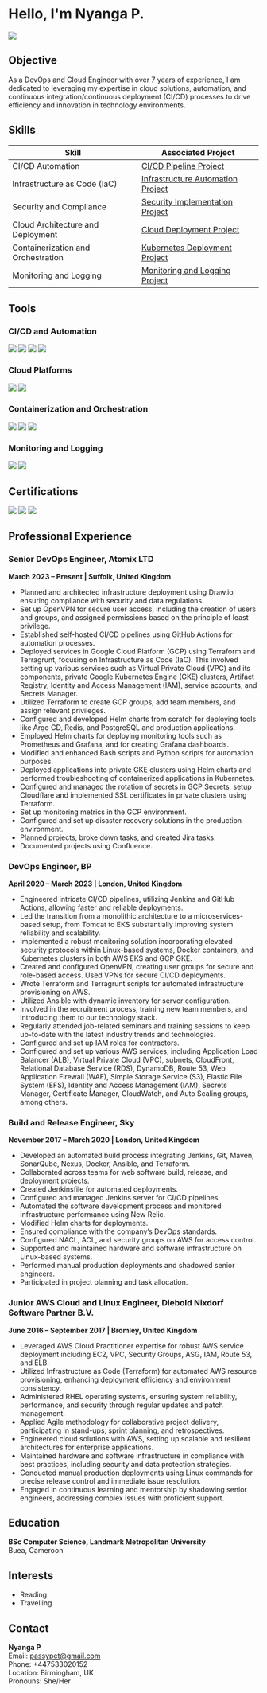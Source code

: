 # Hello, I'm Nyanga P.
<a href="https://www.linkedin.com/in/nyanga-p-674721258/"><img src="https://img.shields.io/badge/-LinkedIn-0072b1?&style=for-the-badge&logo=linkedin&logoColor=white" /></a>

## Objective
As a DevOps and Cloud Engineer with over 7 years of experience, I am dedicated to leveraging my expertise in cloud solutions, automation, and continuous integration/continuous deployment (CI/CD) processes to drive efficiency and innovation in technology environments.

## Skills

| Skill                                         | Associated Project         |
|-----------------------------------------------|----------------------------|
| CI/CD Automation                              | <a href="https://github.com/your-repo">CI/CD Pipeline Project</a> |
| Infrastructure as Code (IaC)                  | <a href="https://github.com/your-repo">Infrastructure Automation Project</a> |
| Security and Compliance                       | <a href="https://github.com/your-repo">Security Implementation Project</a> |
| Cloud Architecture and Deployment             | <a href="https://github.com/your-repo">Cloud Deployment Project</a> |
| Containerization and Orchestration            | <a href="https://github.com/your-repo">Kubernetes Deployment Project</a> |
| Monitoring and Logging                        | <a href="https://github.com/your-repo">Monitoring and Logging Project</a> |

## Tools

### CI/CD and Automation
<div>
    <img src="https://img.shields.io/badge/-Jenkins-D24939?&style=for-the-badge&logo=Jenkins&logoColor=white" />
    <img src="https://img.shields.io/badge/-GitHub_Actions-2088FF?&style=for-the-badge&logo=GitHub-Actions&logoColor=white" />
    <img src="https://img.shields.io/badge/-Terraform-623CE4?&style=for-the-badge&logo=Terraform&logoColor=white" />
    <img src="https://img.shields.io/badge/-Ansible-EE0000?&style=for-the-badge&logo=Ansible&logoColor=white" />
</div>

### Cloud Platforms
<div>
    <img src="https://img.shields.io/badge/-AWS-232F3E?&style=for-the-badge&logo=Amazon-AWS&logoColor=white" />
    <img src="https://img.shields.io/badge/-GCP-4285F4?&style=for-the-badge&logo=Google-Cloud&logoColor=white" />
</div>

### Containerization and Orchestration
<div>
    <img src="https://img.shields.io/badge/-Docker-2496ED?&style=for-the-badge&logo=Docker&logoColor=white" />
    <img src="https://img.shields.io/badge/-Kubernetes-326CE5?&style=for-the-badge&logo=Kubernetes&logoColor=white" />
    <img src="https://img.shields.io/badge/-Helm-0F1689?&style=for-the-badge&logo=Helm&logoColor=white" />
</div>

### Monitoring and Logging
<div>
    <img src="https://img.shields.io/badge/-Prometheus-E6522C?&style=for-the-badge&logo=Prometheus&logoColor=white" />
    <img src="https://img.shields.io/badge/-Grafana-F46800?&style=for-the-badge&logo=Grafana&logoColor=white" />
</div>

## Certifications
<div>
    <img src="https://img.shields.io/badge/-AWS_Certified_Solutions_Architect-FF9900?&style=for-the-badge&logo=Amazon-AWS&logoColor=white" />
    <img src="https://img.shields.io/badge/-Google_Professional_Cloud_Architect-4285F4?&style=for-the-badge&logo=Google-Cloud&logoColor=white" />
    <img src="https://img.shields.io/badge/-Certified_Kubernetes_Administrator-326CE5?&style=for-the-badge&logo=Kubernetes&logoColor=white" />
</div>

## Professional Experience

### Senior DevOps Engineer, Atomix LTD
**March 2023 – Present | Suffolk, United Kingdom**

- Planned and architected infrastructure deployment using Draw.io, ensuring compliance with security and data regulations.
- Set up OpenVPN for secure user access, including the creation of users and groups, and assigned permissions based on the principle of least privilege.
- Established self-hosted CI/CD pipelines using GitHub Actions for automation processes.
- Deployed services in Google Cloud Platform (GCP) using Terraform and Terragrunt, focusing on Infrastructure as Code (IaC). This involved setting up various services such as Virtual Private Cloud (VPC) and its components, private Google Kubernetes Engine (GKE) clusters, Artifact Registry, Identity and Access Management (IAM), service accounts, and Secrets Manager.
- Utilized Terraform to create GCP groups, add team members, and assign relevant privileges.
- Configured and developed Helm charts from scratch for deploying tools like Argo CD, Redis, and PostgreSQL and production applications.
- Employed Helm charts for deploying monitoring tools such as Prometheus and Grafana, and for creating Grafana dashboards.
- Modified and enhanced Bash scripts and Python scripts for automation purposes.
- Deployed applications into private GKE clusters using Helm charts and performed troubleshooting of containerized applications in Kubernetes.
- Configured and managed the rotation of secrets in GCP Secrets, setup Cloudflare and implemented SSL certificates in private clusters using Terraform.
- Set up monitoring metrics in the GCP environment.
- Configured and set up disaster recovery solutions in the production environment.
- Planned projects, broke down tasks, and created Jira tasks.
- Documented projects using Confluence.

### DevOps Engineer, BP
**April 2020 – March 2023 | London, United Kingdom**

- Engineered intricate CI/CD pipelines, utilizing Jenkins and GitHub Actions, allowing faster and reliable deployments.
- Led the transition from a monolithic architecture to a microservices-based setup, from Tomcat to EKS substantially improving system reliability and scalability.
- Implemented a robust monitoring solution incorporating elevated security protocols within Linux-based systems, Docker containers, and Kubernetes clusters in both AWS EKS and GCP GKE.
- Created and configured OpenVPN, creating user groups for secure and role-based access. Used VPNs for secure CI/CD deployments.
- Wrote Terraform and Terragrunt scripts for automated infrastructure provisioning on AWS.
- Utilized Ansible with dynamic inventory for server configuration.
- Involved in the recruitment process, training new team members, and introducing them to our technology stack.
- Regularly attended job-related seminars and training sessions to keep up-to-date with the latest industry trends and technologies.
- Configured and set up IAM roles for contractors.
- Configured and set up various AWS services, including Application Load Balancer (ALB), Virtual Private Cloud (VPC), subnets, CloudFront, Relational Database Service (RDS), DynamoDB, Route 53, Web Application Firewall (WAF), Simple Storage Service (S3), Elastic File System (EFS), Identity and Access Management (IAM), Secrets Manager, Certificate Manager, CloudWatch, and Auto Scaling groups, among others.

### Build and Release Engineer, Sky
**November 2017 – March 2020 | London, United Kingdom**

- Developed an automated build process integrating Jenkins, Git, Maven, SonarQube, Nexus, Docker, Ansible, and Terraform.
- Collaborated across teams for web software build, release, and deployment projects.
- Created Jenkinsfile for automated deployments.
- Configured and managed Jenkins server for CI/CD pipelines.
- Automated the software development process and monitored infrastructure performance using New Relic.
- Modified Helm charts for deployments.
- Ensured compliance with the company’s DevOps standards.
- Configured NACL, ACL, and security groups on AWS for access control.
- Supported and maintained hardware and software infrastructure on Linux-based systems.
- Performed manual production deployments and shadowed senior engineers.
- Participated in project planning and task allocation.

### Junior AWS Cloud and Linux Engineer, Diebold Nixdorf Software Partner B.V.
**June 2016 – September 2017 | Bromley, United Kingdom**

- Leveraged AWS Cloud Practitioner expertise for robust AWS service deployment including EC2, VPC, Security Groups, ASG, IAM, Route 53, and ELB.
- Utilized Infrastructure as Code (Terraform) for automated AWS resource provisioning, enhancing deployment efficiency and environment consistency.
- Administered RHEL operating systems, ensuring system reliability, performance, and security through regular updates and patch management.
- Applied Agile methodology for collaborative project delivery, participating in stand-ups, sprint planning, and retrospectives.
- Engineered cloud solutions with AWS, setting up scalable and resilient architectures for enterprise applications.
- Maintained hardware and software infrastructure in compliance with best practices, including security and data protection strategies.
- Conducted manual production deployments using Linux commands for precise release control and immediate issue resolution.
- Engaged in continuous learning and mentorship by shadowing senior engineers, addressing complex issues with proficient support.

## Education
**BSc Computer Science, Landmark Metropolitan University**  
Buea, Cameroon

## Interests
- Reading
- Travelling

## Contact
**Nyanga P**  
Email: passypet@gmail.com  
Phone: +447533020152  
Location: Birmingham, UK  
Pronouns: She/Her
